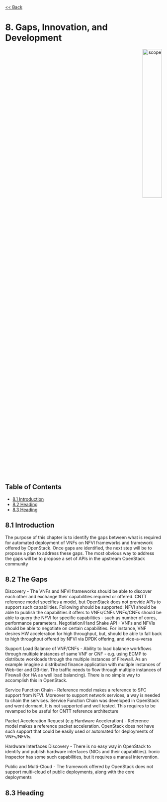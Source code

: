 [<< Back](../../openstack)

# 8. Gaps, Innovation, and Development
<p align="right"><img src="../figures/bogo_ifo.png" alt="scope" title="Scope" width="35%"/></p>

## Table of Contents
* [8.1 Introduction](#8.1)
* [8.2 Heading](#8.2)
* [8.3 Heading](#8.3)

<a name="8.1"></a>
## 8.1 Introduction
The purpose of this chapter is to identify the gaps between what is required for automated deployment of VNFs on NFVI frameworks and framework offered by OpenStack. 
Once gaps are identified, the next step will be to propose a plan to address these gaps. 
The most obvious way to address the gaps will be to propose a set of APIs in the upstream OpenStack community

<a name="8.2"></a>
## 8.2 The Gaps
Discovery  - The VNFs and NFVI frameworks should be able to discover each other and exchange their capabilities required or offered. CNTT reference model specifies a model, but OpenStack does not provide APIs to support such capabilities. Following should be supported: 
NFVI should be able to publish the capabilities it offers to VNFs/CNFs
VNFs/CNFs should be able to query the NFVI for specific capabilities - such as number of cores, performance parameters.
Negotiation/Hand Shake API - VNFs and NFVIs should be able to negotiate on certain capabilities. For instance, VNF desires HW acceleration for high throughput, but, should be able to fall back to high throughput offered by NFVI via DPDK offering, and vice-a-versa

Support Load Balance of VNF/CNFs - Ability to load balance workflows through multiple instances of same VNF or CNF - e.g. using ECMP to distribute workloads through the multiple instances of Firewall. As an example imagine a distributed finance application with multiple instances of Web-tier and DB-tier. The traffic needs to flow through multiple instances of Firewall (for HA as well load balancing). There is no simple way to accomplish this in OpenStack. 

Service Function Chain - Reference model  makes a reference to SFC support from NFVI. Moreover to support network services, a way is needed to chain the services. Service Function Chain was developed in OpenStack and went dormant. It is not supported and well tested. This requires to be revamped to be useful for CNTT reference architecture

Packet Acceleration Request (e.g Hardware Acceleration) - Reference model makes a reference packet acceleration. OpenStack does not have such support that could be easily used or automated for deployments of VNFs/NFVIs. 

Hardware Interfaces Discovery  - There is no easy way in OpenStack to identify and publish hardware interfaces (NICs and their capabilities). Ironic Inspector has some such capabilities, but it requires a manual intervention.

Public and Multi-Cloud  - The framework offered by OpenStack does not support multi-cloud of public deployments, along with the core deployments



<a name="8.3"></a>
## 8.3 Heading
